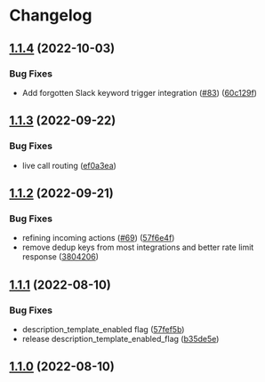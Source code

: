 # Changelog

## [1.1.4](https://github.com/PagerTree/pager_tree-integrations/compare/v1.1.3...v1.1.4) (2022-10-03)


### Bug Fixes

* Add forgotten Slack keyword trigger integration ([#83](https://github.com/PagerTree/pager_tree-integrations/issues/83)) ([60c129f](https://github.com/PagerTree/pager_tree-integrations/commit/60c129f71ef5d8538fb6f67c042137c08a2249c4))

## [1.1.3](https://github.com/PagerTree/pager_tree-integrations/compare/v1.1.2...v1.1.3) (2022-09-22)


### Bug Fixes

* live call routing ([ef0a3ea](https://github.com/PagerTree/pager_tree-integrations/commit/ef0a3eacd07a727780cf89dbab02e62794f0c806))

## [1.1.2](https://github.com/PagerTree/pager_tree-integrations/compare/v1.1.1...v1.1.2) (2022-09-21)


### Bug Fixes

* refining incoming actions ([#69](https://github.com/PagerTree/pager_tree-integrations/issues/69)) ([57f6e4f](https://github.com/PagerTree/pager_tree-integrations/commit/57f6e4fa337559d8b3f754e3ddec2a950044beb4))
* remove dedup keys from most integrations and better rate limit response ([3804206](https://github.com/PagerTree/pager_tree-integrations/commit/3804206bbf4be535d4cb8ba115b43175e2c71122))

## [1.1.1](https://github.com/PagerTree/pager_tree-integrations/compare/v1.1.0...v1.1.1) (2022-08-10)


### Bug Fixes

* description_template_enabled flag ([57fef5b](https://github.com/PagerTree/pager_tree-integrations/commit/57fef5bc6cb3419658dcbe9216549ecad4199d96))
* release description_template_enabled_flag ([b35de5e](https://github.com/PagerTree/pager_tree-integrations/commit/b35de5e486cb18db43804e2959c8d2d7162266f0))

## [1.1.0](https://github.com/PagerTree/pager_tree-integrations/compare/v1.0.1...v1.1.0) (2022-08-10)
